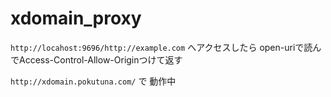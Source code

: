# xdomain_proxy
`http://locahost:9696/http://example.com` へアクセスしたら
open-uriで読んでAccess-Control-Allow-Originつけて返す

`http://xdomain.pokutuna.com/` で 動作中
